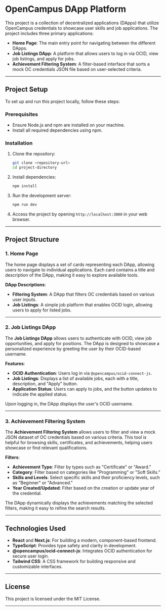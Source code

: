 
# OpenCampus DApp Platform

This project is a collection of decentralized applications (DApps) that utilize OpenCampus credentials to showcase user skills and job applications. The project includes three primary applications:

- **Home Page**: The main entry point for navigating between the different DApps.
- **Job Listings DApp**: A platform that allows users to log in via OCID, view job listings, and apply for jobs.
- **Achievement Filtering System**: A filter-based interface that sorts a mock OC credentials JSON file based on user-selected criteria.

---

## Project Setup

To set up and run this project locally, follow these steps:

### Prerequisites
- Ensure Node.js and npm are installed on your machine.
- Install all required dependencies using npm.

### Installation
1. Clone the repository:
   ```bash
   git clone <repository-url>
   cd project-directory
   ```

2. Install dependencies:
   ```bash
   npm install
   ```

3. Run the development server:
   ```bash
   npm run dev
   ```

4. Access the project by opening `http://localhost:3000` in your web browser.

---

## Project Structure

### 1. Home Page
The home page displays a set of cards representing each DApp, allowing users to navigate to individual applications. Each card contains a title and description of the DApp, making it easy to explore available tools.

**DApp Descriptions**:
- **Filtering System**: A DApp that filters OC credentials based on various user inputs.
- **Job Listings**: A simple job platform that enables OCID login, allowing users to apply for listed jobs.

---

### 2. Job Listings DApp

The **Job Listings DApp** allows users to authenticate with OCID, view job opportunities, and apply for positions. The DApp is designed to showcase a personalized experience by greeting the user by their OCID-based username.

**Features**:
- **OCID Authentication**: Users log in via `@opencampus/ocid-connect-js`.
- **Job Listings**: Displays a list of available jobs, each with a title, description, and "Apply" button.
- **Application Status**: Users can apply to jobs, and the button updates to indicate the applied status.

Upon logging in, the DApp displays the user's OCID username.

---

### 3. Achievement Filtering System

The **Achievement Filtering System** allows users to filter and view a mock JSON dataset of OC credentials based on various criteria. This tool is helpful for browsing skills, certificates, and achievements, helping users showcase or find relevant qualifications.

**Filters**:
- **Achievement Type**: Filter by types such as "Certificate" or "Award."
- **Category**: Filter based on categories like "Programming" or "Soft Skills."
- **Skills and Levels**: Select specific skills and their proficiency levels, such as "Beginner" or "Advanced."
- **Year Created/Updated**: Filter based on the creation or update year of the credential.

The DApp dynamically displays the achievements matching the selected filters, making it easy to refine the search results.

---

## Technologies Used
- **React** and **Next.js**: For building a modern, component-based frontend.
- **TypeScript**: Provides type safety and clarity in development.
- **@opencampus/ocid-connect-js**: Integrates OCID authentication for secure user login.
- **Tailwind CSS**: A CSS framework for building responsive and customizable interfaces.

---

## License
This project is licensed under the MIT License.

---

